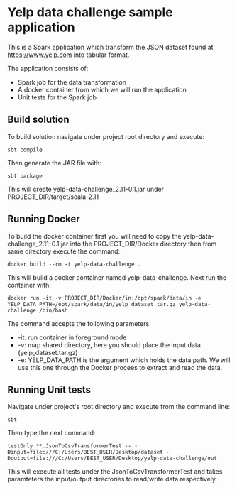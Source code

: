 # Yelp data challenge sample application
This is a Spark application which transform the JSON dataset found at https://www.yelp.com into tabular format. 

The application consists of:
* Spark job for the data transformation
* A docker container from which we will run the application
* Unit tests for the Spark job

## Build solution
To build solution navigate under project root directory and execute:
```
sbt compile
```

Then generate the JAR file with:
```
sbt package
```

This will create yelp-data-challenge_2.11-0.1.jar under PROJECT_DIR/target/scala-2.11

## Running Docker
To build the docker container first you will need to copy the yelp-data-challenge_2.11-0.1.jar into the PROJECT_DIR/Docker directory then from same directory execute the command:

```
docker build --rm -t yelp-data-challenge .
```
This will build a docker container named yelp-data-challenge. Next run the container with:

```
docker run -it -v PROJECT_DIR/Docker/in:/opt/spark/data/in -e YELP_DATA_PATH=/opt/spark/data/in/yelp_dataset.tar.gz yelp-data-challenge /bin/bash
```
The command accepts the following parameters:

* -it: run container in foreground mode
* -v: map shared directory, here you should place the input data (yelp_dataset.tar.gz)
* -e: YELP_DATA_PATH is the argument which holds the data path. We will use this one through the Docker procees to extract and read the data.

## Running Unit tests
Navigate under project's root directory and execute from the command line:
```
sbt
```

Then type the next command:
```
testOnly **.JsonToCsvTransformerTest -- -Dinput=file:///C:/Users/BEST_USER/Desktop/dataset -Doutput=file:///C:/Users/BEST_USER/Desktop/yelp-data-challenge/out
```

This will execute all tests under the JsonToCsvTransformerTest and takes paramteters the input/output directories to read/write data respectively.  

